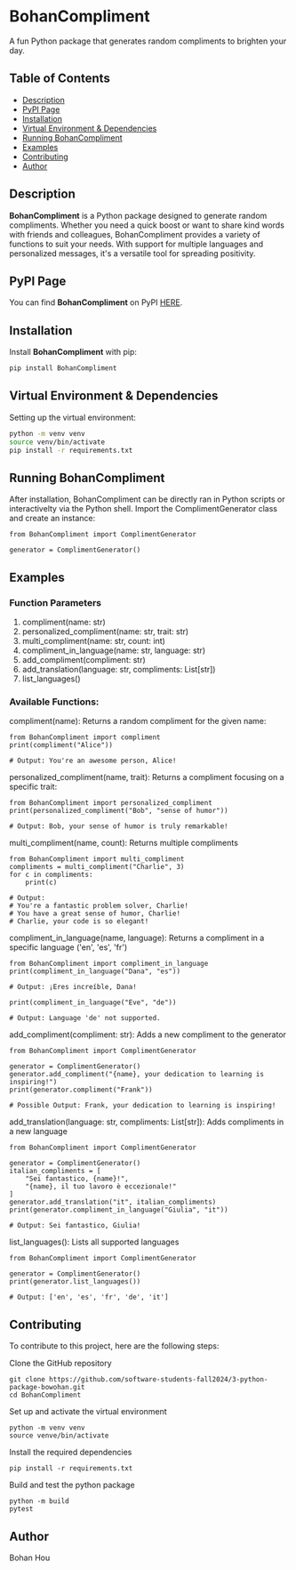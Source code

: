 # BohanCompliment

A fun Python package that generates random compliments to brighten your day.

## Table of Contents

- [Description](#description)
- [PyPI Page](#pypi-page)
- [Installation](#installation)
- [Virtual Environment & Dependencies](#virtual-environment--dependencies)
- [Running BohanCompliment](#running-bohancompliment)
- [Examples](#examples)
- [Contributing](#contributing)
- [Author](#author)

## Description

**BohanCompliment** is a Python package designed to generate random compliments. Whether you need a quick boost or want to share kind words with friends and colleagues, BohanCompliment provides a variety of functions to suit your needs. With support for multiple languages and personalized messages, it's a versatile tool for spreading positivity.

## PyPI Page

You can find **BohanCompliment** on PyPI [HERE](https://pypi.org/project/BohanCompliment/).

## Installation

Install **BohanCompliment** with pip:

```bash
pip install BohanCompliment
```

## Virtual Environment & Dependencies

Setting up the virtual environment:

```bash
python -m venv venv
source venv/bin/activate
pip install -r requirements.txt
```

## Running BohanCompliment

After installation, BohanCompliment can be directly ran in Python scripts or interactivelty via the Python shell. Import the ComplimentGenerator class and create an instance:
```
from BohanCompliment import ComplimentGenerator

generator = ComplimentGenerator()
```


## Examples

### Function Parameters
1. compliment(name: str)
2. personalized_compliment(name: str, trait: str)
3. multi_compliment(name: str, count: int)
4. compliment_in_language(name: str, language: str)
5. add_compliment(compliment: str)
6. add_translation(language: str, compliments: List[str])
7. list_languages()

### Available Functions: 
compliment(name): Returns a random compliment for the given name:
```
from BohanCompliment import compliment
print(compliment("Alice"))

# Output: You're an awesome person, Alice!
```

personalized_compliment(name, trait): Returns a compliment focusing on a specific trait: 
```
from BohanCompliment import personalized_compliment
print(personalized_compliment("Bob", "sense of humor"))

# Output: Bob, your sense of humor is truly remarkable!
```

multi_compliment(name, count): Returns multiple compliments
```
from BohanCompliment import multi_compliment
compliments = multi_compliment("Charlie", 3)
for c in compliments:
    print(c)

# Output:
# You're a fantastic problem solver, Charlie!
# You have a great sense of humor, Charlie!
# Charlie, your code is so elegant!
```

compliment_in_language(name, language): Returns a compliment in a specific language ('en', 'es', 'fr')
```
from BohanCompliment import compliment_in_language
print(compliment_in_language("Dana", "es"))

# Output: ¡Eres increíble, Dana!

print(compliment_in_language("Eve", "de"))

# Output: Language 'de' not supported.
```

add_compliment(compliment: str): Adds a new compliment to the generator
```
from BohanCompliment import ComplimentGenerator

generator = ComplimentGenerator()
generator.add_compliment("{name}, your dedication to learning is inspiring!")
print(generator.compliment("Frank"))

# Possible Output: Frank, your dedication to learning is inspiring!
```

add_translation(language: str, compliments: List[str]): Adds compliments in a new language
```
from BohanCompliment import ComplimentGenerator

generator = ComplimentGenerator()
italian_compliments = [
    "Sei fantastico, {name}!",
    "{name}, il tuo lavoro è eccezionale!"
]
generator.add_translation("it", italian_compliments)
print(generator.compliment_in_language("Giulia", "it"))

# Output: Sei fantastico, Giulia!
```

list_languages(): Lists all supported languages
```
from BohanCompliment import ComplimentGenerator

generator = ComplimentGenerator()
print(generator.list_languages())

# Output: ['en', 'es', 'fr', 'de', 'it']
```



## Contributing
To contribute to this project, here are the following steps:

Clone the GitHub repository
```
git clone https://github.com/software-students-fall2024/3-python-package-bowohan.git
cd BohanCompliment
```

Set up and activate the virtual environment
```
python -m venv venv
source venve/bin/activate
```

Install the required dependencies

```
pip install -r requirements.txt
```

Build and test the python package
```
python -m build
pytest
```

## Author
Bohan Hou